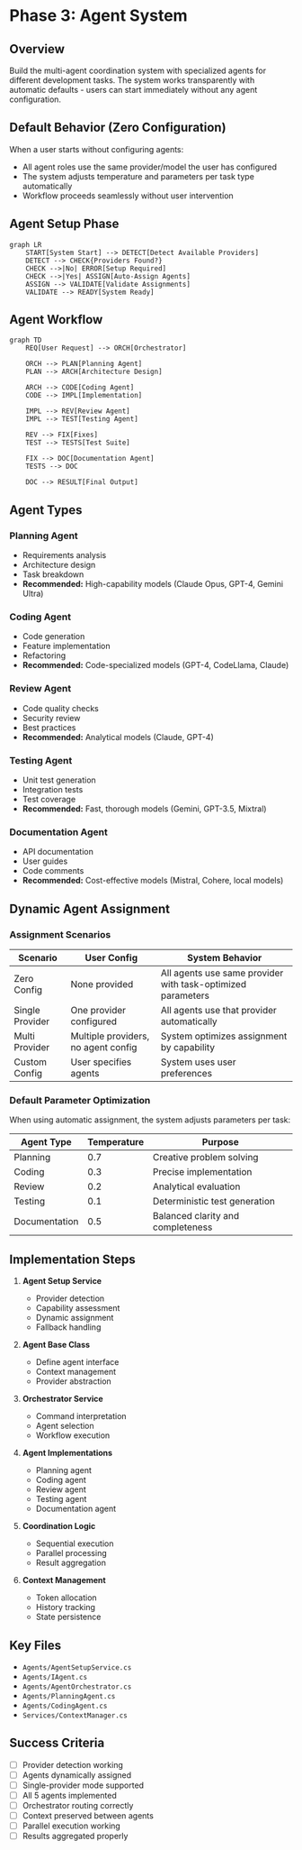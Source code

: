 # Phase 3: Agent System

## Overview
Build the multi-agent coordination system with specialized agents for different development tasks. The system works transparently with automatic defaults - users can start immediately without any agent configuration.

## Default Behavior (Zero Configuration)
When a user starts without configuring agents:
- All agent roles use the same provider/model the user has configured
- The system adjusts temperature and parameters per task type automatically
- Workflow proceeds seamlessly without user intervention

## Agent Setup Phase
```mermaid
graph LR
    START[System Start] --> DETECT[Detect Available Providers]
    DETECT --> CHECK{Providers Found?}
    CHECK -->|No| ERROR[Setup Required]
    CHECK -->|Yes| ASSIGN[Auto-Assign Agents]
    ASSIGN --> VALIDATE[Validate Assignments]
    VALIDATE --> READY[System Ready]
```

## Agent Workflow
```mermaid
graph TD
    REQ[User Request] --> ORCH[Orchestrator]
    
    ORCH --> PLAN[Planning Agent]
    PLAN --> ARCH[Architecture Design]
    
    ARCH --> CODE[Coding Agent]
    CODE --> IMPL[Implementation]
    
    IMPL --> REV[Review Agent]
    IMPL --> TEST[Testing Agent]
    
    REV --> FIX[Fixes]
    TEST --> TESTS[Test Suite]
    
    FIX --> DOC[Documentation Agent]
    TESTS --> DOC
    
    DOC --> RESULT[Final Output]
```

## Agent Types

### Planning Agent
- Requirements analysis
- Architecture design
- Task breakdown
- **Recommended:** High-capability models (Claude Opus, GPT-4, Gemini Ultra)

### Coding Agent
- Code generation
- Feature implementation
- Refactoring
- **Recommended:** Code-specialized models (GPT-4, CodeLlama, Claude)

### Review Agent
- Code quality checks
- Security review
- Best practices
- **Recommended:** Analytical models (Claude, GPT-4)

### Testing Agent
- Unit test generation
- Integration tests
- Test coverage
- **Recommended:** Fast, thorough models (Gemini, GPT-3.5, Mixtral)

### Documentation Agent
- API documentation
- User guides
- Code comments
- **Recommended:** Cost-effective models (Mistral, Cohere, local models)

## Dynamic Agent Assignment

### Assignment Scenarios

| Scenario | User Config | System Behavior |
|----------|-------------|-----------------|
| Zero Config | None provided | All agents use same provider with task-optimized parameters |
| Single Provider | One provider configured | All agents use that provider automatically |
| Multi Provider | Multiple providers, no agent config | System optimizes assignment by capability |
| Custom Config | User specifies agents | System uses user preferences |

### Default Parameter Optimization

When using automatic assignment, the system adjusts parameters per task:

| Agent Type | Temperature | Purpose |
|------------|------------|---------|
| Planning | 0.7 | Creative problem solving |
| Coding | 0.3 | Precise implementation |
| Review | 0.2 | Analytical evaluation |
| Testing | 0.1 | Deterministic test generation |
| Documentation | 0.5 | Balanced clarity and completeness |

## Implementation Steps

1. **Agent Setup Service**
   - Provider detection
   - Capability assessment
   - Dynamic assignment
   - Fallback handling

2. **Agent Base Class**
   - Define agent interface
   - Context management
   - Provider abstraction

3. **Orchestrator Service**
   - Command interpretation
   - Agent selection
   - Workflow execution

4. **Agent Implementations**
   - Planning agent
   - Coding agent
   - Review agent
   - Testing agent
   - Documentation agent

5. **Coordination Logic**
   - Sequential execution
   - Parallel processing
   - Result aggregation

6. **Context Management**
   - Token allocation
   - History tracking
   - State persistence

## Key Files
- `Agents/AgentSetupService.cs`
- `Agents/IAgent.cs`
- `Agents/AgentOrchestrator.cs`
- `Agents/PlanningAgent.cs`
- `Agents/CodingAgent.cs`
- `Services/ContextManager.cs`

## Success Criteria
- [ ] Provider detection working
- [ ] Agents dynamically assigned
- [ ] Single-provider mode supported
- [ ] All 5 agents implemented
- [ ] Orchestrator routing correctly
- [ ] Context preserved between agents
- [ ] Parallel execution working
- [ ] Results aggregated properly